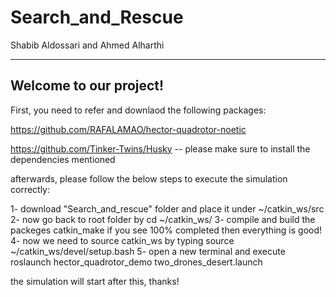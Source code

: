 # Search_and_Rescue

Shabib Aldossari and Ahmed Alharthi

----------------------
Welcome to our project!
----------------------

First, you need to refer and downlaod the following packages:

https://github.com/RAFALAMAO/hector-quadrotor-noetic

https://github.com/Tinker-Twins/Husky -- please make sure to install the dependencies mentioned

afterwards, please follow the below steps to execute the simulation correctly:

1- download "Search_and_rescue" folder and place it under ~/catkin_ws/src
2- now go back to root folder by cd ~/catkin_ws/
3- compile and build the packeges catkin_make
if you see 100% completed then everything is good!
4- now we need to source catkin_ws by typing source ~/catkin_ws/devel/setup.bash
5- open a new terminal and execute roslaunch hector_quadrotor_demo two_drones_desert.launch

the simulation will start after this, thanks!

